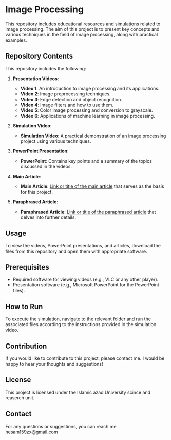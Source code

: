 # Image Processing

This repository includes educational resources and simulations related to image processing. The aim of this project is to present key concepts and various techniques in the field of image processing, along with practical examples.

## Repository Contents

This repository includes the following:

1. **Presentation Videos**: 
   - **Video 1**: An introduction to image processing and its applications.
   - **Video 2**: Image preprocessing techniques.
   - **Video 3**: Edge detection and object recognition.
   - **Video 4**: Image filters and how to use them.
   - **Video 5**: Color image processing and conversion to grayscale.
   - **Video 6**: Applications of machine learning in image processing.

2. **Simulation Video**: 
   - **Simulation Video**: A practical demonstration of an image processing project using various techniques.

3. **PowerPoint Presentation**: 
   - **PowerPoint**: Contains key points and a summary of the topics discussed in the videos.

4. **Main Article**: 
   - **Main Article**: [Link or title of the main article](#) that serves as the basis for this project.

5. **Paraphrased Article**: 
   - **Paraphrased Article**: [Link or title of the paraphrased article](#) that delves into further details.

## Usage

To view the videos, PowerPoint presentations, and articles, download the files from this repository and open them with appropriate software.

## Prerequisites

- Required software for viewing videos (e.g., VLC or any other player).
- Presentation software (e.g., Microsoft PowerPoint for the PowerPoint files).

## How to Run

To execute the simulation, navigate to the relevant folder and run the associated files according to the instructions provided in the simulation video.

## Contribution

If you would like to contribute to this project, please contact me. I would be happy to hear your thoughts and suggestions!

## License

This project is licensed under the Islamic azad University scince and reaserch unit.

## Contact

For any questions or suggestions, you can reach me hesam159zx@gmail.com
   
